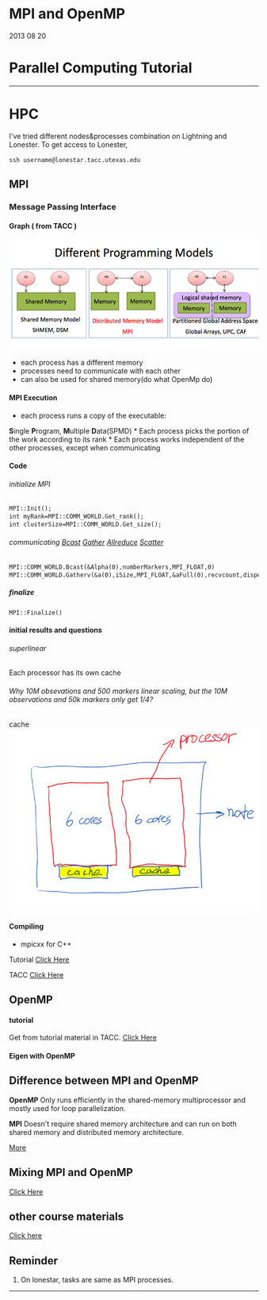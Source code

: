 # MPI and OpenMP
2013 08 20


# Parallel Computing Tutorial

* * *

# HPC


I've tried different nodes&processes combination on Lightning and Lonester. To get access to Lonester,

```
ssh username@lonestar.tacc.utexas.edu
```



## MPI

### Message Passing Interface

#### Graph ( from TACC )

![MPI_OpenMP](media/9609587835_46d95c389a_o.png)

* each process has a different memory
* processes need to communicate with each other
* can also be used for shared memory(do what OpenMp do)

#### MPI Execution

* each process runs a copy of the executable:

**S**ingle **P**rogram, **M**ultiple **D**ata(SPMD) * Each process picks the portion of the work according to its rank * Each process works independent of the other processes, except when communicating

#### Code

###### initialize MPI



```
MPI::Init();
int myRank=MPI::COMM_WORLD.Get_rank();
int clusterSize=MPI::COMM_WORLD.Get_size();
```



###### communicating [Bcast](https://computing.llnl.gov/tutorials/mpi/images/MPI_Bcast.gif) [Gather](https://computing.llnl.gov/tutorials/mpi/images/MPI_Gather.gif) [Allreduce](https://computing.llnl.gov/tutorials/mpi/images/MPI_Allreduce.gif) [Scatter](https://computing.llnl.gov/tutorials/mpi/images/MPI_Scatter.gif)



```
MPI::COMM_WORLD.Bcast(&Alpha(0),numberMarkers,MPI_FLOAT,0)  MPI::COMM_WORLD.Gatherv(&a(0),iSize,MPI_FLOAT,&aFull(0),recvcount,dispel,MPI_FLOAT,0)
```



##### finalize



```
MPI::Finalize()
```



#### initial results and questions

###### superlinear

Each processor has its own cache

###### Why 10M obsevations and 500 markers linear scaling, but the 10M observations and 50k markers only get 1/4?

cache ![Hao_node_sketch](media/9610052363_c38e09c335_o.png)

#### Compiling

* mpicxx for C++

Tutorial [Click Here](https://computing.llnl.gov/tutorials/mpi/)

TACC [Click Here](http://www.tacc.utexas.edu/c/document_library/get_file?uuid=0987c33e-f95f-4565-9f08-656d398f1173&groupId=13601)

## OpenMP

#### tutorial

Get from tutorial material in TACC. [Click Here](http://www.tacc.utexas.edu/user-services/training/course-materials)

#### Eigen with OpenMP

## Difference between MPI and OpenMP

**OpenMP** Only runs efficiently in the shared-memory multiprocessor and mostly used for loop parallelization.

**MPI** Doesn't require shared memory architecture and can run on both shared memory and distributed memory architecture.

[More](http://wiki.utep.edu/display/CPSQualifyingExam/Question+5+-+Difference+between+MPI+and+Open+MP)

## Mixing MPI and OpenMP

[Click Here](http://www.slac.stanford.edu/comp/unix/farm/mpi_and_openmp.html)

## other course materials

[Click here](http://www.tacc.utexas.edu/user-services/training/course-materials)

## Reminder

1. On lonestar, tasks are same as MPI processes.



* * *

















